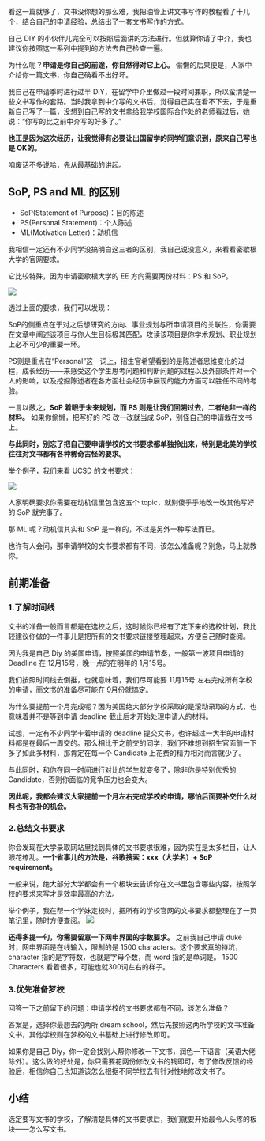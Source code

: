 看这一篇就够了，文书没你想的那么难，我把油管上讲文书写作的教程看了十几个，结合自己的申请经验，总结出了一套文书写作的方式。 

自己 DIY 的小伙伴儿完全可以按照后面讲的方法进行。但就算你请了中介，我也建议你按照这一系列中提到的方法去自己检查一遍。 

为什么呢？**申请是你自己的前途，你自然得对它上心。** 偷懒的后果便是，人家中介给你一篇文书，你自己确看不出好坏。 

我自己在申请季时进行过半 DIY，在留学中介里做过一段时间兼职，所以蛮清楚一些文书写作的套路。当时我拿到中介写的文书后，觉得自己实在看不下去，于是重新自己写了一篇，没想到自己写的文书拿给我学校国际合作处的老师看过后，她说：“你写的比之前中介写的好多了。”

**也正是因为这次经历，让我觉得有必要让出国留学的同学们意识到，原来自己写也是 OK的。** 

咱废话不多说哈，先从最基础的讲起。

## SoP, PS and ML 的区别
- SoP(Statement of Purpose)：目的陈述
- PS(Personal Statement)：个人陈述
- ML(Motivation Letter)：动机信

我相信一定还有不少同学没搞明白这三者的区别，我自己说没意义，来看看密歇根大学的官网要求。

它比较特殊，因为申请密歇根大学的 EE 方向需要两份材料：PS 和 SoP。

![](https://image-upload-1307521651.cos.ap-nanjing.myqcloud.com/picture_upload/202207301614778.png)

透过上面的要求，我们可以发现：

SoP的侧重点在于对之后想研究的方向、事业规划与所申请项目的关联性，你需要在文章中阐述该项目与你人生目标极其匹配，攻读该项目是你学术规划、职业规划上必不可少的重要一环。

PS则是重点在“Personal”这一词上，招生官希望看到的是陈述者思维变化的过程，成长经历——来感受这个学生思考问题和判断问题的过程以及外部条件对一个人的影响，以及挖掘陈述者在各方面社会经历中展现的能力方面可以胜任不同的考验。

一言以蔽之，**SoP 着眼于未来规划，而 PS 则是让我们回溯过去，二者绝非一样的材料。**  如果你偷懒，把写好的 PS 改一改就当成 SoP，别怪自己的申请栽在文书上。

**与此同时，别忘了把自己要申请学校的文书要求都单独拎出来，特别是北美的学校往往对文书都有各种稀奇古怪的要求。**

举个例子，我们来看 UCSD 的文书要求：

![](https://image-upload-1307521651.cos.ap-nanjing.myqcloud.com/picture_upload/202207301624598.png)

人家明确要求你需要在动机信里包含这五个 topic，就别傻乎乎地改一改其他写好的 SoP 就完事了。 

那 ML 呢？动机信其实和 SoP 是一样的，不过是另外一种写法而已。 

也许有人会问，那申请学校的文书要求都有不同，该怎么准备呢？别急，马上就教你。


## 前期准备

### 1.了解时间线
文书的准备一般而言都是在选校之后，这时候你已经有了定下来的选校计划，我比较建议你做的一件事儿是把所有的文书要求链接整理起来，方便自己随时查阅。 

因为我是自己 Diy 的美国申请，按照美国的申请节奏，一般第一波项目申请的 Deadline 在 12月15号，晚一点的在明年的 1月15号。

我们按照时间线去倒推，也就意味着，我们尽可能要 11月15号 左右完成所有学校的申请，而文书的准备尽可能在 9月份就搞定。

为什么要提前一个月完成呢？因为美国绝大部分学校采取的是滚动录取的方式，也意味着并不是等到申请 deadline 截止后才开始处理申请人的材料。 

试想，一定有不少同学卡着申请的 deadline 提交文书，也许超过一大半的申请材料都是在最后一周交的。那么相比于之前交的同学，我们不难想到招生官面前一下多了如此多材料，那肯定在每一个 Candidate 上花费的精力相对而言就少了。

与此同时，和你在同一时间进行对比的学生就变多了，除非你是特别优秀的 Candidate，否则你面临的竞争压力也会变大。

**因此呢，我都会建议大家提前一个月左右完成学校的申请，哪怕后面要补交什么材料也有弥补的机会。** 

### 2.总结文书要求

你会发现在大学录取网站里找到具体的文书要求很难，因为实在是太多栏目，让人眼花缭乱。**一个省事儿的方法是，谷歌搜索：xxx（大学名）+ SoP requirement。** 

一般来说，绝大部分大学都会有一个板块去告诉你在文书里包含哪些内容，按照学校的要求来写才是效率最高的方法。 

举个例子，我在帮一个学妹定校时，把所有的学校官网的文书要求都整理在了一页笔记里，随时方便查阅。 
![](https://image-upload-1307521651.cos.ap-nanjing.myqcloud.com/picture_upload/202207301652469.png)

**还得多提一句，你需要留意一下网申界面的字数要求。** 之前我自己申请 duke 时，网申界面是在线输入，限制的是 1500 characters。这个要求真的特坑，character 指的是字符数，也就是字母个数，而 word 指的是单词是。 1500 Characters 看着很多，可能也就300词左右的样子。 


### 3.优先准备梦校

回答一下之前留下的问题：申请学校的文书要求都有不同，该怎么准备？

答案是，选择你最想去的两所 dream school，然后先按照这两所学校的文书准备文书，其他学校则在梦校的文书基础上进行修改即可。 

如果你是自己 Diy，你一定会找别人帮你修改一下文书，润色一下语言（英语大佬除外）。这么做的好处是，你只需要花两份修改文书的钱即可，有了修改反馈的经验后，相信你自己也知道该怎么根据不同学校去有针对性地修改文书了。 


## 小结

选定要写文书的学校，了解清楚具体的文书要求后，我们就要开始最令人头疼的板块——怎么写文书。 










